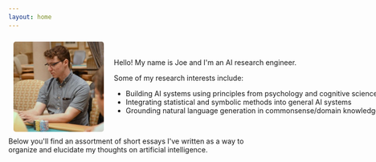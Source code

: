 ```yaml
---
layout: home
---
```


<div style="margin-bottom: 40px;">
  <div style="display: flex;">
    <div style="width: 180px; height: 180px; margin: 10px; flex-shrink: 0;">
      <img src="/assets/img/headshot.jpeg" style="border-radius: 5px;" />
    </div>
    <div style="margin: auto 0 auto 10px;">
      <p>Hello! My name is Joe and I'm an AI research engineer.</p>
      <p>
        <p>Some of my research interests include:</p>
        <ul style="margin-bottom: 0px; white-space: nowrap;">
          <li>Building AI systems using principles from psychology and cognitive science</li>
          <li>Integrating statistical and symbolic methods into general AI systems</li>
          <li>Grounding natural language generation in commonsense/domain knowledge</li>
        </ul>
      </p>
    </div>
  </div>
  <div>Below you'll find an assortment of short essays I've written as a way to organize and elucidate my thoughts on artificial intelligence.</div>
</div>

